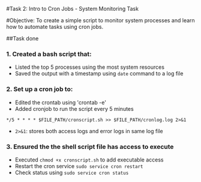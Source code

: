 #Task 2:
Intro to Cron Jobs - System Monitoring Task

#Objective:
To create a simple script to monitor system processes and learn how to automate tasks using cron jobs.

##Task done

### 1. Created a bash script that:
 - Listed the top 5 processes using the most system resources 
 - Saved the output with a timestamp using `date` command to a log file

### 2. Set up a cron job to:
 - Edited the crontab using 'crontab -e'
 - Added cronjob to run the script every 5 minutes
```
*/5 * * * * $FILE_PATH/cronscript.sh >> $FILE_PATH/cronlog.log 2>&1
```
 - `2>&1`: stores both access logs and error logs in same log file
 
### 3. Ensured the the shell script file has access to execute
 - Executed ```chmod +x cronscript.sh``` to add executable access
 - Restart the cron service ```sudo service cron restart```
 - Check status using ```sudo service cron status```

